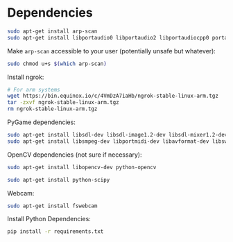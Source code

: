 # Dependencies

```sh
sudo apt-get install arp-scan
sudo apt-get install libportaudio0 libportaudio2 libportaudiocpp0 portaudio19-dev
```

Make `arp-scan` accessible to your user (potentially unsafe but whatever):
```sh
sudo chmod u+s $(which arp-scan)
```

Install ngrok:
```sh
# For arm systems
wget https://bin.equinox.io/c/4VmDzA7iaHb/ngrok-stable-linux-arm.tgz
tar -zxvf ngrok-stable-linux-arm.tgz
rm ngrok-stable-linux-arm.tgz
```

PyGame dependencies:
```sh
sudo apt-get install libsdl-dev libsdl-image1.2-dev libsdl-mixer1.2-dev libsdl-ttf2.0-dev
sudo apt-get install libsmpeg-dev libportmidi-dev libavformat-dev libswscale-dev
```

OpenCV dependencies (not sure if necessary):
```sh
sudo apt-get install libopencv-dev python-opencv
```

```sh
sudo apt-get install python-scipy
```

Webcam:
```sh
sudo apt-get install fswebcam
```

Install Python Dependencies:
```sh
pip install -r requirements.txt
```
